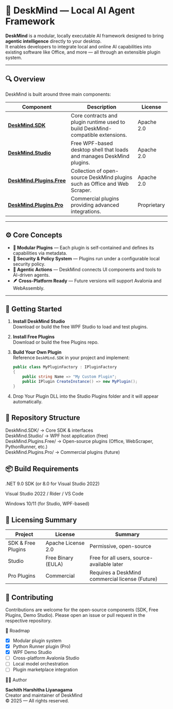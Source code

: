 # 🧠 DeskMind — Local AI Agent Framework

**DeskMind** is a modular, locally executable AI framework designed to bring **agentic intelligence** directly to your desktop.  
It enables developers to integrate local and online AI capabilities into existing software like Office, and more — all through an extensible plugin system.

---

## 🔍 Overview

DeskMind is built around three main components:

| Component | Description | License |
|------------|--------------|----------|
| **[DeskMind.SDK](https://github.com/DeskMind/DeskMind.SDK)** | Core contracts and plugin runtime used to build DeskMind-compatible extensions. | Apache 2.0 |
| **[DeskMind.Studio](https://github.com/DeskMind/DeskMind.Studio)** | Free WPF-based desktop shell that loads and manages DeskMind plugins. | Apache 2.0 |
| **[DeskMind.Plugins.Free](https://github.com/DeskMind/DeskMind.Plugins.Free)** | Collection of open-source DeskMind plugins such as Office and Web Scraper. | Apache 2.0 |
| **[DeskMind.Plugins.Pro](https://github.com/DeskMind/DeskMind.Plugins.Pro)** | Commercial plugins providing advanced integrations. | Proprietary |

---

## ⚙️ Core Concepts

- **🧩 Modular Plugins** — Each plugin is self-contained and defines its capabilities via metadata.
- **🔐 Security & Policy System** — Plugins run under a configurable local security policy.
- **🧠 Agentic Actions** — DeskMind connects UI components and tools to AI-driven agents.
- **🪶 Cross-Platform Ready** — Future versions will support Avalonia and WebAssembly.

---

## 🚀 Getting Started

1. **Install DeskMind Studio**  
   Download or build the free WPF Studio to load and test plugins.

2. **Install Free Plugins**  
   Download or build the free Plugins repo.

3. **Build Your Own Plugin**  
   Reference `DeskMind.SDK` in your project and implement:
   ```csharp
   public class MyPluginFactory : IPluginFactory
   {
       public string Name => "My Custom Plugin";
       public IPlugin CreateInstance() => new MyPlugin();
   }
4. Drop Your Plugin DLL into the Studio Plugins folder and it will appear automatically.

## 🧰 Repository Structure
DeskMind.SDK/                → Core SDK & interfaces  
DeskMind.Studio/             → WPF host application (free)  
DeskMind.Plugins.Free/       → Open-source plugins (Office, WebScraper, PythonRunner,  etc.)  
DeskMind.Plugins.Pro/        → Commercial plugins (future)  

## 📦 Build Requirements

.NET 9.0 SDK (or 8.0 for Visual Studio 2022)

Visual Studio 2022 / Rider / VS Code

Windows 10/11 (for Studio, WPF-based)

## 🪪 Licensing Summary
| Project            | License            | Summary                                    |
| ------------------ | ------------------ | ------------------------------------------ |
| SDK & Free Plugins | Apache License 2.0 | Permissive, open-source                    |
| Studio             | Free Binary (EULA) | Free for all users, source-available later |
| Pro Plugins        | Commercial         | Requires a DeskMind commercial license (Future)    |

## 💬 Contributing

Contributions are welcome for the open-source components (SDK, Free Plugins, Demo Studio).
Please open an issue or pull request in the respective repository.

📅 Roadmap

 - [x] Modular plugin system
 - [x] Python Runner plugin (Pro)
 - [x] WPF Demo Studio
 - [ ] Cross-platform Avalonia Studio
 - [ ] Local model orchestration
 - [ ] Plugin marketplace integration

🧑‍💻 Author

**Sachith Harshitha Liyanagama**  
Creator and maintainer of DeskMind  
© 2025 — All rights reserved.

